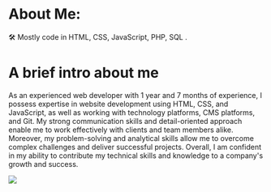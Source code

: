 # About Me:
🛠 Mostly code in HTML, CSS, JavaScript, PHP, SQL .<br>
# A brief intro about me 
As an experienced web developer with 1 year and 7 months of experience, I possess expertise in website development using HTML, CSS, and JavaScript, as well as working with technology platforms, CMS platforms, and Git. My strong communication skills and detail-oriented approach enable me to work effectively with clients and team members alike. Moreover, my problem-solving and analytical skills allow me to overcome complex challenges and deliver successful projects. Overall, I am confident in my ability to contribute my technical skills and knowledge to a company's growth and success.

![](https://quotes-github-readme.vercel.app/api?type=horizontal&theme=radical)

